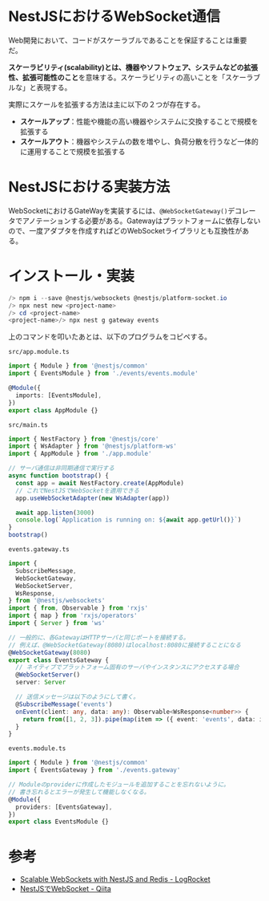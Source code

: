 # NestJSにおけるWebSocket通信

Web開発において、コードがスケーラブルであることを保証することは重要だ。

**スケーラビリティ(scalability)とは、機器やソフトウェア、システムなどの拡張性、拡張可能性のこと**を意味する。スケーラビリティの高いことを「スケーラブルな」と表現する。

実際にスケールを拡張する方法は主に以下の２つが存在する。

* **スケールアップ**：性能や機能の高い機器やシステムに交換することで規模を拡張する
* **スケールアウト**：機器やシステムの数を増やし、負荷分散を行うなど一体的に運用することで規模を拡張する

# NestJSにおける実装方法

WebSocketにおけるGateWayを実装するには、`@WebSocketGateway()`デコレータでアノテーションする必要がある。Gatewayはプラットフォームに依存しないので、一度アダプタを作成すればどのWebSocketライブラリとも互換性がある。

# インストール・実装

```powershell
/> npm i --save @nestjs/websockets @nestjs/platform-socket.io
/> npx nest new <project-name>
/> cd <project-name>
<project-name>/> npx nest g gateway events
```

上のコマンドを叩いたあとは、以下のプログラムをコピペする。

`src/app.module.ts`

```ts
import { Module } from '@nestjs/common' 
import { EventsModule } from './events/events.module' 

@Module({
  imports: [EventsModule],
})
export class AppModule {}
```

`src/main.ts`

```ts
import { NestFactory } from '@nestjs/core' 
import { WsAdapter } from '@nestjs/platform-ws' 
import { AppModule } from './app.module' 

// サーバ通信は非同期通信で実行する
async function bootstrap() {
  const app = await NestFactory.create(AppModule)
  // これでNestJSでWebSocketを適用できる
  app.useWebSocketAdapter(new WsAdapter(app)) 

  await app.listen(3000) 
  console.log(`Application is running on: ${await app.getUrl()}`) 
}
bootstrap() 
```

`events.gateway.ts`

```ts
import {
  SubscribeMessage,
  WebSocketGateway,
  WebSocketServer,
  WsResponse,
} from '@nestjs/websockets' 
import { from, Observable } from 'rxjs' 
import { map } from 'rxjs/operators' 
import { Server } from 'ws' 

// 一般的に、各GatewayはHTTPサーバと同じポートを接続する。
// 例えば、@WebSocketGateway(8080)はlocalhost:8080に接続することになる
@WebSocketGateway(8080)
export class EventsGateway {
  // ネイティブでプラットフォーム固有のサーバやインスタンスにアクセスする場合
  @WebSocketServer()
  server: Server 

  // 送信メッセージは以下のようにして書く。
  @SubscribeMessage('events')
  onEvent(client: any, data: any): Observable<WsResponse<number>> {
    return from([1, 2, 3]).pipe(map(item => ({ event: 'events', data: item }))) 
  }
}
```

`events.module.ts`

```ts
import { Module } from '@nestjs/common' 
import { EventsGateway } from './events.gateway' 

// Moduleのproviderに作成したモジュールを追加することを忘れないように。
// 書き忘れるとエラーが発生して機能しなくなる。
@Module({
  providers: [EventsGateway],
})
export class EventsModule {}
```

# 参考

* [Scalable WebSockets with NestJS and Redis - LogRocket](https://blog.logrocket.com/scalable-websockets-with-nestjs-and-redis/)
* [NestJSでWebSocket - Qiita](https://qiita.com/YutaSaito1991/items/26d25ae6ccf89fb25115)

